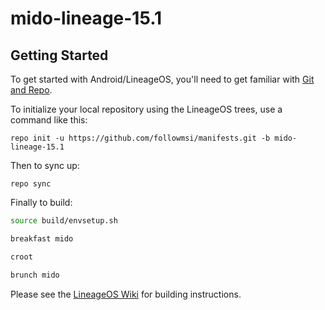 mido-lineage-15.1
===========

Getting Started
---------------

To get started with Android/LineageOS, you'll need to get
familiar with [Git and Repo](https://source.android.com/source/using-repo.html).

To initialize your local repository using the LineageOS trees, use a command like this:

    repo init -u https://github.com/followmsi/manifests.git -b mido-lineage-15.1

Then to sync up:

    repo sync


Finally to build:
````bash
source build/envsetup.sh

breakfast mido

croot

brunch mido
````

Please see the [LineageOS Wiki](https://wiki.lineageos.org/) for building instructions.

